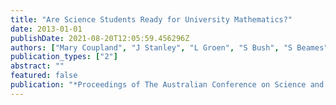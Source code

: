 ```yaml
---
title: "Are Science Students Ready for University Mathematics?"
date: 2013-01-01
publishDate: 2021-08-20T12:05:59.456296Z
authors: ["Mary Coupland", "J Stanley", "L Groen", "S Bush", "S Beames"]
publication_types: ["2"]
abstract: ""
featured: false
publication: "*Proceedings of The Australian Conference on Science and Mathematics Education*"
---
```


